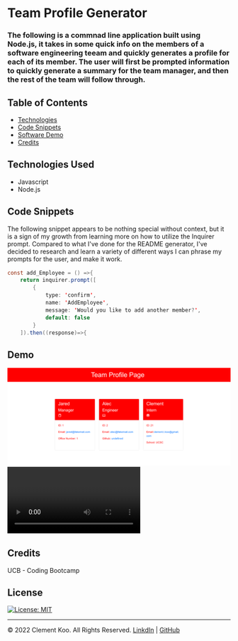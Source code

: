 # Team Profile Generator
### The following is a commnad line application built using Node.js, it takes in some quick info on the members of a software engineering teeam and quickly generates a profile for each of its member. The user will first be prompted information to quickly generate a summary for the team manager, and then the rest of the team will follow through.

## Table of Contents

- [Technologies](#technologies)
- [Code Snippets](#code-snippets)
- [Software Demo](#demo)
- [Credits](#credits)
  

## Technologies Used
- Javascript
- Node.js


## Code Snippets
The following snippet appears to be nothing special without context, but it is a sign of my growth from learning more on how to utilize the Inquirer prompt. Compared to what I've done for the README generator, I've decided to research and learn a variety of different ways I can phrase my prompts for the user, and make it work.
```java
const add_Employee = () =>{
    return inquirer.prompt([
        {
            type: 'confirm',
            name: 'AddEmployee',
            message: 'Would you like to add another member?',
            default: false
        }
    ]).then((response)=>{
```

## Demo
![prompt demo](./assets/demo.png)
<br>
![in action](./assets/demo.mp4)
<br>

## Credits

UCB - Coding Bootcamp


## License

[![License: MIT](https://img.shields.io/badge/License-MIT-yellow.svg)](https://opensource.org/licenses/MIT)

---

© 2022 Clement Koo. All Rights Reserved.
[LinkdIn](https://www.linkedin.com/in/clement-t-k-459322138/) |
[GitHub](https://github.com/C-K999)